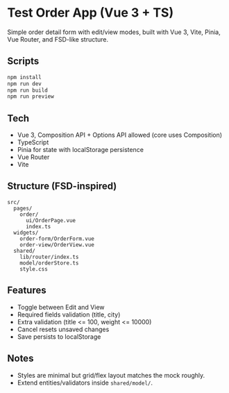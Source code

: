 # Test Order App (Vue 3 + TS)

Simple order detail form with edit/view modes, built with Vue 3, Vite, Pinia, Vue Router, and FSD-like structure.

## Scripts

```bash
npm install
npm run dev
npm run build
npm run preview
```

## Tech
- Vue 3, Composition API + Options API allowed (core uses Composition)
- TypeScript
- Pinia for state with localStorage persistence
- Vue Router
- Vite

## Structure (FSD-inspired)
```
src/
  pages/
    order/
      ui/OrderPage.vue
      index.ts
  widgets/
    order-form/OrderForm.vue
    order-view/OrderView.vue
  shared/
    lib/router/index.ts
    model/orderStore.ts
    style.css
```

## Features
- Toggle between Edit and View
- Required fields validation (title, city)
- Extra validation (title <= 100, weight <= 10000)
- Cancel resets unsaved changes
- Save persists to localStorage

## Notes
- Styles are minimal but grid/flex layout matches the mock roughly.
- Extend entities/validators inside `shared/model/`.
